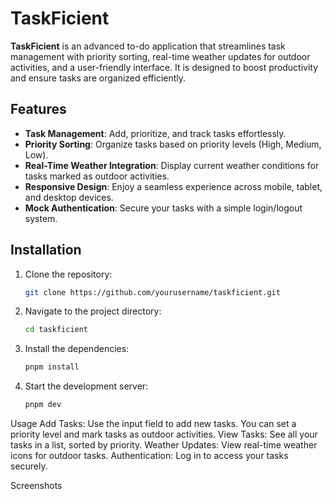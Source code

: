# TaskFicient

**TaskFicient** is an advanced to-do application that streamlines task management with priority sorting, real-time weather updates for outdoor activities, and a user-friendly interface. It is designed to boost productivity and ensure tasks are organized efficiently.

## Features

- **Task Management**: Add, prioritize, and track tasks effortlessly.
- **Priority Sorting**: Organize tasks based on priority levels (High, Medium, Low).
- **Real-Time Weather Integration**: Display current weather conditions for tasks marked as outdoor activities.
- **Responsive Design**: Enjoy a seamless experience across mobile, tablet, and desktop devices.
- **Mock Authentication**: Secure your tasks with a simple login/logout system.

## Installation

1. Clone the repository:
   ```bash
   git clone https://github.com/yourusername/taskficient.git

2. Navigate to the project directory:
   ```bash
   cd taskficient
3. Install the dependencies:
   ```bash
   pnpm install
4. Start the development server:
   ```bash
   pnpm dev
   
Usage
Add Tasks: Use the input field to add new tasks. You can set a priority level and mark tasks as outdoor activities.
View Tasks: See all your tasks in a list, sorted by priority.
Weather Updates: View real-time weather icons for outdoor tasks.
Authentication: Log in to access your tasks securely.

Screenshots

